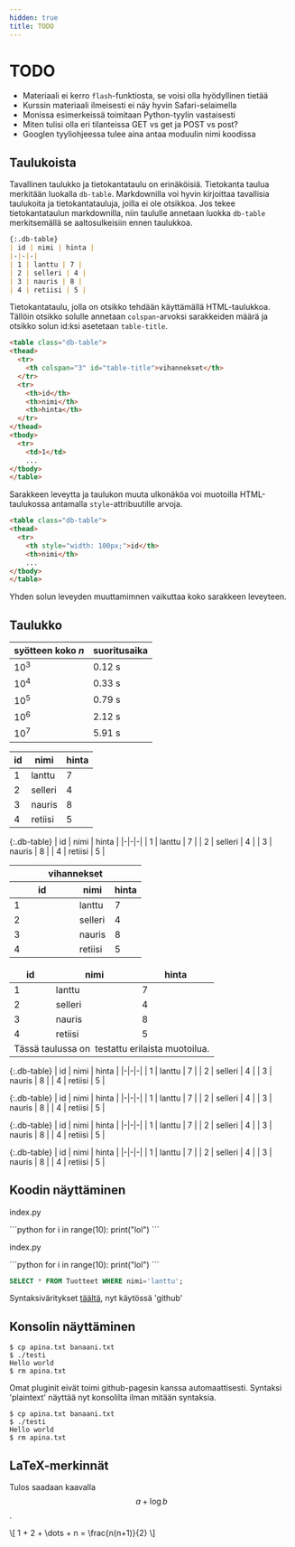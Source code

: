 ```yaml
---
hidden: true
title: TODO
---
```


# TODO

* Materiaali ei kerro `flash`-funktiosta, se voisi olla hyödyllinen tietää
* Kurssin materiaali ilmeisesti ei näy hyvin Safari-selaimella
* Monissa esimerkeissä toimitaan Python-tyylin vastaisesti
* Miten tulisi olla eri tilanteissa GET vs get ja POST vs post?
* Googlen tyyliohjeessa tulee aina antaa moduulin nimi koodissa

## Taulukoista 

Tavallinen taulukko ja tietokantataulu on erinäköisiä. Tietokanta taulua merkitään luokalla `db-table`. Markdownilla voi hyvin kirjoittaa tavallisia taulukoita ja tietokantatauluja, joilla ei ole otsikkoa. Jos tekee tietokantataulun markdownilla, niin taululle annetaan luokka `db-table` merkitsemällä se aaltosulkeisiin ennen taulukkoa.

```markdown
{:.db-table}
| id | nimi | hinta |
|-|-|-|
| 1 | lanttu | 7 |
| 2 | selleri | 4 |
| 3 | nauris | 8 |
| 4 | retiisi | 5 |
```
Tietokantataulu, jolla on otsikko tehdään käyttämällä HTML-taulukkoa. Tällöin otsikko solulle annetaan `colspan`-arvoksi sarakkeiden määrä ja otsikko solun id:ksi asetetaan `table-title`.

```html
<table class="db-table">
<thead>
  <tr>
    <th colspan="3" id="table-title">vihannekset</th>
  </tr>
  <tr>
    <th>id</th>
    <th>nimi</th>
    <th>hinta</th>
  </tr>
</thead>
<tbody>
  <tr>
    <td>1</td>
    ...
</tbody>
</table>
```

Sarakkeen leveytta ja taulukon muuta ulkonäköa voi muotoilla HTML-taulukossa antamalla `style`-attribuutille arvoja.

```html
<table class="db-table">
<thead>
  <tr>
    <th style="width: 100px;">id</th>
    <th>nimi</th>
    ...
</tbody>
</table>
```

Yhden solun leveyden muuttamimnen vaikuttaa koko sarakkeen leveyteen.
## Taulukko

| syötteen koko _n_ | suoritusaika |
|-|-|
| 10<sup>3</sup> | 0.12 s |
| 10<sup>4</sup> | 0.33 s |
| 10<sup>5</sup> | 0.79 s |
| 10<sup>6</sup> | 2.12 s |
| 10<sup>7</sup> | 5.91 s |

| id | nimi | hinta |
|-|-|-|
| 1 | lanttu | 7 |
| 2 | selleri | 4 |
| 3 | nauris | 8 |
| 4 | retiisi | 5 |

{:.db-table}
| id | nimi | hinta |
|-|-|-|
| 1 | lanttu | 7 |
| 2 | selleri | 4 |
| 3 | nauris | 8 |
| 4 | retiisi | 5 |

<table class="db-table">
<thead>
  <tr>
    <th colspan="3" id="table-title">vihannekset</th>
  </tr>
  <tr>
    <th style="width: 100px;">id</th>
    <th>nimi</th>
    <th>hinta</th>
  </tr>
</thead>
<tbody>
  <tr>
    <td>1</td>
    <td>lanttu</td>
    <td> 7</td>
  </tr>
  <tr>
    <td>2</td>
    <td>selleri</td>
    <td> 4</td>
  </tr>
  <tr>
    <td>3</td>
    <td>nauris</td>
    <td> 8</td>
  </tr>
  <tr>
    <td>4</td>
    <td>retiisi</td>
    <td>5</td>
    </tr>
</tbody>
</table>

<table class="db-table">
<thead>
  <tr>
    <th style="border: none;">id</th>
    <th style="border: none;">nimi</th>
    <th style="border: none;">hinta</th>
  </tr>
</thead>
<tbody>
  <tr>
    <td>1</td>
    <td>lanttu</td>
    <td> 7</td>
  </tr>
  <tr>
    <td>2</td>
    <td>selleri</td>
    <td> 4</td>
  </tr>
  <tr>
    <td>3</td>
    <td>nauris</td>
    <td> 8</td>
  </tr>
  <tr>
    <td>4</td>
    <td>retiisi</td>
    <td>5</td>
  </tr>
  <tr>
  <td colspan='3'>Tässä taulussa on &shy; testattu erilaista muotoilua.</td>
  </tr>
</tbody>
</table>

{:.db-table}
| id | nimi | hinta |
|-|-|-|
| 1 | lanttu | 7 |
| 2 | selleri | 4 |
| 3 | nauris | 8 |
| 4 | retiisi | 5 |

{:.db-table}
| id | nimi | hinta |
|-|-|-|
| 1 | lanttu | 7 |
| 2 | selleri | 4 |
| 3 | nauris | 8 |
| 4 | retiisi | 5 |

{:.db-table}
| id | nimi | hinta |
|-|-|-|
| 1 | lanttu | 7 |
| 2 | selleri | 4 |
| 3 | nauris | 8 |
| 4 | retiisi | 5 |

{:.db-table}
| id | nimi | hinta |
|-|-|-|
| 1 | lanttu | 7 |
| 2 | selleri | 4 |
| 3 | nauris | 8 |
| 4 | retiisi | 5 |

## Koodin näyttäminen

<p class="code-title">index.py</p>
```python
for i in range(10):
    print("lol")
```
<p class="code-title">index.py</p>
```python
for i in range(10):
    print("lol")
```

```sql
SELECT * FROM Tuotteet WHERE nimi='lanttu';
```

Syntaksiväritykset [täältä](https://spsarolkar.github.io/rouge-theme-preview/), nyt käytössä 'github'

## Konsolin näyttäminen

```prompt
$ cp apina.txt banaani.txt
$ ./testi
Hello world
$ rm apina.txt
```

Omat pluginit eivät toimi github-pagesin kanssa automaattisesti. Syntaksi 'plaintext' näyttää nyt konsolilta ilman mitään syntaksia.

```plaintext
$ cp apina.txt banaani.txt
$ ./testi
Hello world
$ rm apina.txt
```

## LaTeX-merkinnät

Tulos saadaan kaavalla $$a+\log b$$.

\\[ 1 + 2 + \dots + n = \frac{n(n+1)}{2} \\]
